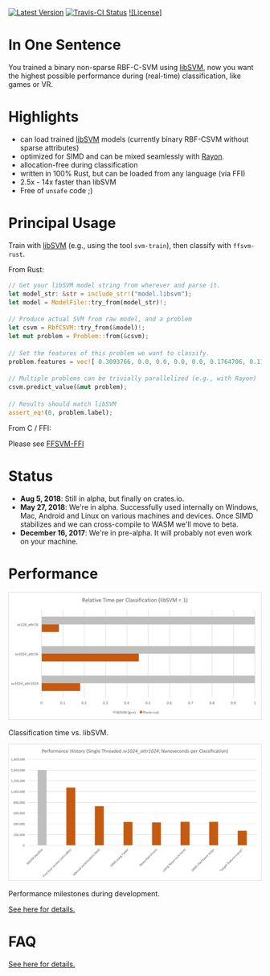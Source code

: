 [![Latest Version]][crates.io]
[![Travis-CI Status]][travis]
[![License]][mit]

# In One Sentence

You trained a binary non-sparse RBF-C-SVM using [libSVM](https://github.com/cjlin1/libsvm), now you want the highest possible performance during (real-time) classification, like games or VR.



# Highlights

* can load trained [libSVM](https://github.com/cjlin1/libsvm) models (currently binary RBF-CSVM without sparse attributes)
* optimized for SIMD and can be mixed seamlessly with [Rayon](https://github.com/rayon-rs/rayon).
* allocation-free during classification
* written in 100% Rust, but can be loaded from any language (via FFI)
* 2.5x - 14x faster than libSVM
* Free of `unsafe` code ;)


# Principal Usage

Train with [libSVM](https://github.com/cjlin1/libsvm) (e.g., using the tool `svm-train`), then classify with `ffsvm-rust`.

From Rust:

```rust
// Get your libSVM model string from wherever and parse it.
let model_str: &str = include_str!("model.libsvm");
let model = ModelFile::try_from(model_str)!;

// Produce actual SVM from raw model, and a problem
let csvm = RbfCSVM::try_from(&model)!;
let mut problem = Problem::from(&csvm);

// Set the features of this problem we want to classify.
problem.features = vec![ 0.3093766, 0.0, 0.0, 0.0, 0.0, 0.1764706, 0.1137485 ];

// Multiple problems can be trivially parallelized (e.g., with Rayon)
csvm.predict_value(&mut problem);

// Results should match libSVM
assert_eq!(0, problem.label);
```

From C / FFI:

Please see [FFSVM-FFI](https://github.com/ralfbiedert/ffsvm-ffi)


# Status

* **Aug 5, 2018**: Still in alpha, but finally on crates.io.
* **May 27, 2018**: We're in alpha. Successfully used internally on Windows, Mac, Android and Linux
on various machines and devices. Once SIMD stabilizes and we can cross-compile to WASM
we'll move to beta.
* **December 16, 2017**: We're in pre-alpha. It will probably not even work on your machine.


# Performance

![performance](docs/performance_relative.v3.png)

Classification time vs. libSVM.

![performance](docs/performance_history.v3.png)

Performance milestones during development.

[See here for details.](https://github.com/ralfbiedert/ffsvm-rust/blob/master/docs/performance.adoc)


# FAQ

[See here for details.](https://github.com/ralfbiedert/ffsvm-rust/blob/master/docs/FAQ.adoc)


[travis]: https://travis-ci.org/ralfbiedert/ffsvm-rust
[Travis-CI Status]: https://travis-ci.org/ralfbiedert/ffsvm-rust.svg?branch=master
[Latest Version]: https://img.shields.io/crates/v/ffsvm-rust.svg
[crates.io]: https://crates.io/crates/ffsvm-rust
[mit]: https://img.shields.io/badge/license-MIT-blue.svg
